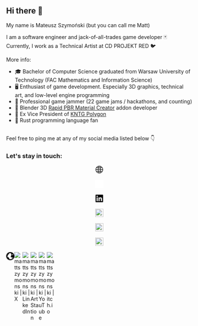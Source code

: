 ## Hi there 👋

My name is Mateusz Szymoński (but you can call me Matt) <br/>

I am a software engineer and jack-of-all-trades game developer 🃏 <br/>
Currently, I work as a Technical Artist at CD PROJEKT RED 🐦 <br/>

More info:
- 🎓 Bachelor of Computer Science graduated from Warsaw University of Technology (FAC Mathematics and Information Science) <br/>
- 🖥️ Enthusiast of game development. Especially 3D graphics, technical art, and low-level engine programming <br/>
- 🍇 Professional game jammer (22 game jams / hackathons, and counting) <br/>
- 🎨 Blender 3D [Rapid PBR Material Creator] addon developer <br/>
- 🎩 Ex Vice President of [KNTG Polygon] <br/>
- 🦀 Rust programming language fan <br/><br/>

Feel free to ping me at any of my social media listed below 👇 <br/>

### Let's stay in touch:

<p align="left">

<p align="center">
  <a href="https://mattszymonski.com">
    <picture>
      <source media="(prefers-color-scheme: dark)" srcset="./media/logos/globe_icon_white.svg">
      <img src="./media/logos/globe_icon_black.svg" width="22" height="22">
    </picture>
  </a>
</p>

<p align="center">
  <a href="https://x.com/MattSzymonski">
    <picture>
      <source media="(prefers-color-scheme: dark)" srcset="./media/logos/x_logo_white.svg">
      <img src="./media/logos/x_logo_white.svg" width="22" height="22">
    </picture>
  </a>
</p>

<p align="center">
  <a href="https://x.com/MattSzymonski">
    <picture>
      <source media="(prefers-color-scheme: dark)" srcset="./media/logos/linkedin_logo_white.svg">
      <img src="./media/logos/linkedin_logo_black.svg" width="22" height="22">
    </picture>
   </a>
</p>

<p align="center">
  <a href="https://x.com/MattSzymonski">
    <picture>
      <source media="(prefers-color-scheme: dark)" srcset="./media/logos/artstation_logo_white.svg">
      <img src="./media/artstation_logo_black.svg" width="22" height="22">
    </picture>
   </a>
</p>

<p align="center">
  <a href="https://x.com/MattSzymonski">
    <picture>
      <source media="(prefers-color-scheme: dark)" srcset="./media/logos/youtube_logo_white.svg">
      <img src="./media/youtube_logo_black.svg" width="22" height="22">
    </picture>
   </a>
</p>

<p align="center">
  <a href="https://x.com/MattSzymonski">
    <picture>
      <source media="(prefers-color-scheme: dark)" srcset="./media/logos/itchio_logo_white.svg">
      <img src="./media/itchio_logo_black.svg" width="22" height="22">
    </picture>
 </a>
</p>
</p>

[<img align="left" alt="mattszymonski | Website" width="22px" src="https://raw.githubusercontent.com/iconic/open-iconic/master/svg/globe.svg" />][website]
[<img align="left" alt="mattszymonski | X" width="22px" src="https://cdn.jsdelivr.net/npm/simple-icons@11.5.0/icons/x.svg" />][x]
[<img align="left" alt="mattszymonski | LinkedIn" width="22px" src="https://cdn.jsdelivr.net/npm/simple-icons@v3/icons/linkedin.svg" />][linkedin]
[<img align="left" alt="mattszymonski | ArtStation" width="22px" src="https://cdn.jsdelivr.net/npm/simple-icons@v3/icons/artstation.svg" />][artstation]
[<img align="left" alt="mattszymonski | YouTube" width="22px" src="https://cdn.jsdelivr.net/npm/simple-icons@v3/icons/youtube.svg" />][youtube]
[<img align="left" alt="mattszymonski | itch.io" width="22px" src="https://cdn.jsdelivr.net/npm/simple-icons@3.13.0/icons/itch-dot-io.svg" />][itch.io]

[website]: https://mattszymonski.com
[x]: https://x.com/MattSzymonski
[linkedin]: https://www.linkedin.com/in/mattszymonski/
[youtube]: https://www.youtube.com/channel/UCda5NWZtWc-KaKcV2uK8QMQ
[artstation]: https://www.artstation.com/mattszymonski
[itch.io]: https://hist0r.itch.io/
[KNTG Polygon]: https://kntgpolygon.pl/
[Rapid PBR Material Creator]: https://blendermarket.com/products/RapidPBRMaterialCreator
